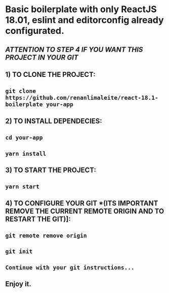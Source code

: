 # Basic boilerplate with only ReactJS 18.01, eslint and editorconfig already configurated.

## <b><i>ATTENTION TO STEP 4 IF YOU WANT THIS PROJECT IN YOUR GIT</i></b>


## <b>1) TO CLONE THE PROJECT</b>:
## `git clone https://github.com/renanlimaleite/react-18.1-boilerplate your-app`

## <b>2) TO INSTALL DEPENDECIES</b>:
## `cd your-app`
## `yarn install`

## <b>3) TO START THE PROJECT</b>:
## `yarn start`

## <b>4) TO CONFIGURE YOUR GIT *(ITS IMPORTANT REMOVE THE CURRENT REMOTE ORIGIN AND TO RESTART THE GIT)]</b>:
## `git remote remove origin`
## `git init`
## `Continue with your git instructions...`
## <b> Enjoy it. </b>
